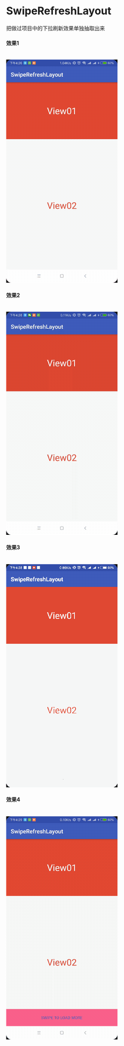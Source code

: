# SwipeRefreshLayout
把做过项目中的下拉刷新效果单独抽取出来

#### 效果1
<br>![image](https://github.com/Graypn/SwipeRefreshLayout/blob/master/pic/jqdx-1.gif)

#### 效果2
<br>![image](https://github.com/Graypn/SwipeRefreshLayout/blob/master/pic/sjd-1.gif)

#### 效果3
<br>![image](https://github.com/Graypn/SwipeRefreshLayout/blob/master/pic/jd-1.gif)

#### 效果4
<br>![image](https://github.com/Graypn/SwipeRefreshLayout/blob/master/pic/btzz-1.gif)